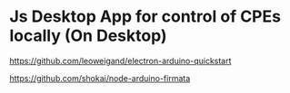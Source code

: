 # Js Desktop App for control of CPEs locally (On Desktop)


https://github.com/leoweigand/electron-arduino-quickstart

https://github.com/shokai/node-arduino-firmata
